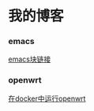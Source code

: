# 我的博客

### emacs

[emacs块链接](https://github.com/fanhuadesenlinnn/blog2/issues/1)

### openwrt
[在docker中运行openwrt](https://github.com/lisaac/blog/issues/4)
